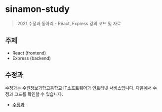 # sinamon-study

> 2021 수정과 동아리 - React, Express 강의 코드 및 자료

## 주제

- React (frontend)
- Express (backend)

## 수정과

수정과는 수원정보과학고등학교 IT소프트웨어과 인트라넷 서비스입니다. 다음에서 수정과 코드를 확인할 수 있습니다.

- [수정과](https://github.com/swjb-sinamon/)
